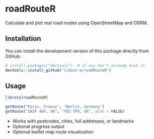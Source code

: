 # roadRouteR

Calculate and plot real road routes using OpenStreetMap and OSRM.

## Installation

You can install the development version of this package directly from GitHub:

```r
# install.packages("devtools")  # if you don't already have it
devtools::install_github("ridout-m/roadRouteR")
```

## Usage

```r
library(roadRouteR)

getRoute("Paris, France", "Berlin, Germany")
getRoute("SW1P 4DF, UK", "YO1 7PX, UK", plot = FALSE)
```
- Works with postcodes, cities, full addresses, or landmarks
- Optional progress output
- Optional leaflet map route visualization


